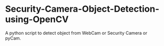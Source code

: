 # Security-Camera-Object-Detection-using-OpenCV
A python script to detect object from WebCam or Security Camera or pyCam.

